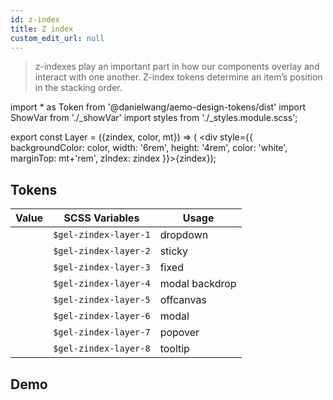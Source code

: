 ```yaml
---
id: z-index
title: Z index
custom_edit_url: null
---
```


>z-indexes play an important part in how our components overlay and interact with one another. Z-index tokens determine an item’s position in the stacking order.

import * as Token from '@danielwang/aemo-design-tokens/dist'
import ShowVar from './_showVar'
import styles from './_styles.module.scss';

export const Layer = ({zindex, color, mt}) => ( <div style={{
    backgroundColor: color,
    width: '6rem',
    height: '4rem',
    color: 'white',
    marginTop: mt+'rem',
    zIndex: zindex
  }}>{zindex}</div>);

## Tokens

| Value | SCSS Variables | Usage
|---|---|---|
| <ShowVar code={Token.ZindexLayer1} />  | `$gel-zindex-layer-1` | dropdown
| <ShowVar code={Token.ZindexLayer2} />  | `$gel-zindex-layer-2` | sticky
| <ShowVar code={Token.ZindexLayer3} />  | `$gel-zindex-layer-3` | fixed
| <ShowVar code={Token.ZindexLayer4} />  | `$gel-zindex-layer-4` | modal backdrop
| <ShowVar code={Token.ZindexLayer5} />  | `$gel-zindex-layer-5` | offcanvas
| <ShowVar code={Token.ZindexLayer6} />  | `$gel-zindex-layer-6` | modal
| <ShowVar code={Token.ZindexLayer7} />  | `$gel-zindex-layer-7` | popover
| <ShowVar code={Token.ZindexLayer8} />  | `$gel-zindex-layer-8` | tooltip

## Demo

<div className={styles.zindexDemo}>
    <Layer zindex={Token.ZindexLayer1} color={Token.ColorPrimaryPurple500} mt={0}/>
    <Layer zindex={Token.ZindexLayer2} color={Token.ColorFuelBiomass} mt={0.5}/>
    <Layer zindex={Token.ZindexLayer3} color={Token.ColorFuelSolar} mt={1}/>
    <Layer zindex={Token.ZindexLayer4} color={Token.ColorFuelWind} mt={1.5}/>
    <Layer zindex={Token.ZindexLayer5} color={Token.ColorFuelHydro} mt={2}/>
    <Layer zindex={Token.ZindexLayer6} color={Token.ColorFuelBattery} mt={2.5}/>
    <Layer zindex={Token.ZindexLayer7} color={Token.ColorFuelDemandSide} mt={3}/>
    <Layer zindex={Token.ZindexLayer8} color={Token.ColorFuelBrownCoal} mt={3.5}/>
</div>